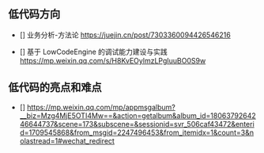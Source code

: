 
## 低代码方向
  - [] 业务分析-方法论 
     https://juejin.cn/post/7303360094426546216
  
  - [] 基于 LowCodeEngine 的调试能力建设与实践  https://mp.weixin.qq.com/s/H8KvEOylmzLPgIuuBO0S9w


## 低代码的亮点和难点
- [] https://mp.weixin.qq.com/mp/appmsgalbum?__biz=Mzg4MjE5OTI4Mw==&action=getalbum&album_id=1806379264246644737&scene=173&subscene=&sessionid=svr_506caf43472&enterid=1709545868&from_msgid=2247496453&from_itemidx=1&count=3&nolastread=1#wechat_redirect